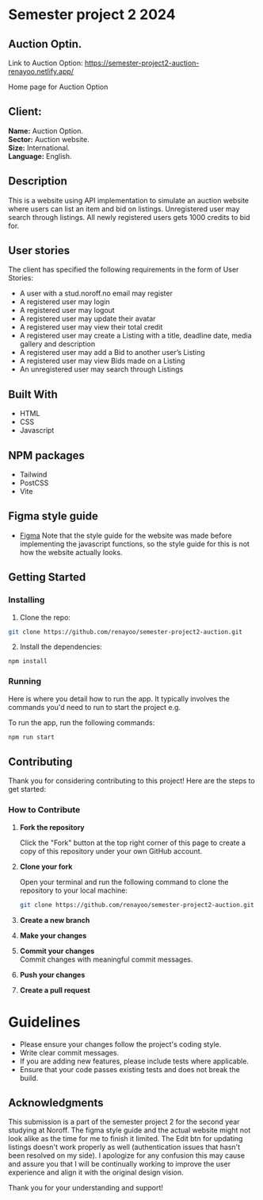 # Semester project 2 2024

## Auction Optin.
Link to Auction Option: https://semester-project2-auction-renayoo.netlify.app/


Home page for Auction Option

## Client:
**Name:** Auction Option.  
**Sector:** Auction website.  
**Size:** International.  
**Language:** English.  

## Description
This is a website using API implementation to simulate an auction website where users can list an item and bid on listings. Unregistered user may search through listings. All newly registered users gets 1000 credits to bid for. 


## User stories 
The client has specified the following requirements in the form of User Stories:

- A user with a stud.noroff.no email may register
- A registered user may login
- A registered user may logout
- A registered user may update their avatar
- A registered user may view their total credit
- A registered user may create a Listing with a title, deadline date, media gallery and description
- A registered user may add a Bid to another user’s Listing
- A registered user may view Bids made on a Listing
- An unregistered user may search through Listings

## Built With

- HTML
- CSS
- Javascript

## NPM packages
 - Tailwind
 - PostCSS
 - Vite

## Figma style guide
- [Figma](https://www.figma.com/design/JRSTsx1mrKRSLJVItHMgcj/Semester-Project-2---DEC-2024?node-id=0-1&t=fM9cW1LdoSEz2eU3-0)
Note that the style guide for the website was made before implementing the javascript functions, so the style guide for this is not how the website actually looks. 

## Getting Started

### Installing

1. Clone the repo:

```bash
git clone https://github.com/renayoo/semester-project2-auction.git
```

2. Install the dependencies:

```
npm install
```

### Running

Here is where you detail how to run the app. It typically involves the commands you'd need to run to start the project e.g.

To run the app, run the following commands:

```bash
npm run start
```
## Contributing

Thank you for considering contributing to this project! Here are the steps to get started:

### How to Contribute

1. **Fork the repository**

   Click the "Fork" button at the top right corner of this page to create a copy of this repository under your own GitHub account.

2. **Clone your fork**

   Open your terminal and run the following command to clone the repository to your local machine:

   ```bash
   git clone https://github.com/renayoo/semester-project2-auction.git
   ```
3. **Create a new branch** 

4. **Make your changes**
5. **Commit your changes**  
    Commit changes with meaningful commit messages.
6. **Push your changes** 
7. **Create a pull request**

# Guidelines

- Please ensure your changes follow the project's coding style.
- Write clear commit messages.
- If you are adding new features, please include tests where applicable.
- Ensure that your code passes existing tests and does not break the build.

## Acknowledgments

This submission is a part of the semester project 2 for the second year studying at Noroff. The figma style guide and the actual website might not look alike as the time for me to finish it limited. The Edit btn for updating listings doesn't work properly as well (authentication issues that hasn't been resolved on my side).
I apologize for any confusion this may cause and assure you that I will be continually working to improve the user experience and align it with the original design vision.  

Thank you for your understanding and support!
